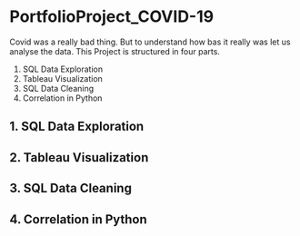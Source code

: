# PortfolioProject_COVID-19
Covid was a really bad thing. But to understand how bas it really was let us analyse the data.
This Project is structured in four parts.

1. SQL Data Exploration
2. Tableau Visualization
3. SQL Data Cleaning
4. Correlation in Python

## 1. SQL Data Exploration
## 2. Tableau Visualization
## 3. SQL Data Cleaning
## 4. Correlation in Python

